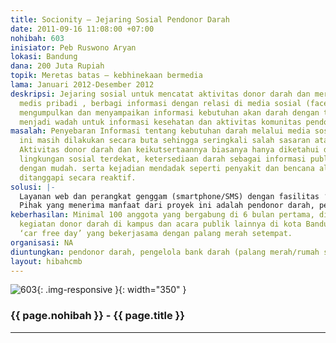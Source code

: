 ```yaml
---
title: Socionity – Jejaring Sosial Pendonor Darah
date: 2011-09-16 11:08:00 +07:00
nohibah: 603
inisiator: Peb Ruswono Aryan
lokasi: Bandung
dana: 200 Juta Rupiah
topik: Meretas batas – kebhinekaan bermedia
lama: Januari 2012-Desember 2012
deskripsi: Jejaring sosial untuk mencatat aktivitas donor darah dan merekam catatan
  medis pribadi , berbagi informasi dengan relasi di media sosial (facebook, twitter),
  mengumpulkan dan menyampaikan informasi kebutuhan akan darah dengan tepat, serta
  menjadi wadah untuk informasi kesehatan dan aktivitas komunitas pendonor darah.
masalah: Penyebaran Informasi tentang kebutuhan darah melalui media sosial selama
  ini masih dilakukan secara buta sehingga seringkali salah sasaran atau terlambat,
  Aktivitas donor darah dan keikutsertaannya biasanya hanya diketahui dan dipengaruhi
  lingkungan sosial terdekat, ketersediaan darah sebagai informasi publik tidak diketahui
  dengan mudah. serta kejadian mendadak seperti penyakit dan bencana alam seringkali
  ditanggapi secara reaktif.
solusi: |-
  Layanan web dan perangkat genggam (smartphone/SMS) dengan fasilitas ‘check-in’ untuk setiap aktivitas donor darah yang terverifikasi oleh pengelola bank darah (mis. palang merah/rumah sakit), diseminasi informasi kegiatan donor darah melalui layanan notifikasi acara donor darah berdasarkan lokasi, serta penjaringan kebutuhan darah yang didapat dari fasilitas situs dan ekstraksi otomatis melalui analisis terhadap media sosial (facebook, twitter) untuk disampaikan kepada anggota yang memiliki kecocokan dengan karakteristik darah (golongan, RH) yang sesuai dan lokasi yang dekat.
  Pihak yang menerima manfaat dari proyek ini adalah pendonor darah, pengelola bank darah (palang merah/rumah sakit), dan pihak yang membutuhkan di kota Bandung.
keberhasilan: Minimal 100 anggota yang bergabung di 6 bulan pertama, didapatkan melalui
  kegiatan donor darah di kampus dan acara publik lainnya di kota Bandung seperti
  ‘car free day’ yang bekerjasama dengan palang merah setempat.
organisasi: NA
diuntungkan: pendonor darah, pengelola bank darah (palang merah/rumah sakit), dan pihak yang membutuhkan di kota Bandung
layout: hibahcmb
---
```


![603](/static/img/hibahcmb/603.png){: .img-responsive }{: width="350" }

### {{ page.nohibah }} - {{ page.title }}

---
